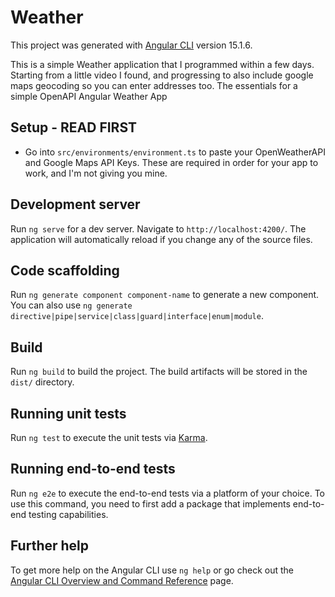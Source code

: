 # Weather

This project was generated with [Angular CLI](https://github.com/angular/angular-cli) version 15.1.6.

This is a simple Weather application that I programmed within a few days. Starting from a little video I found, and progressing to also include google maps geocoding so you can enter addresses too. The essentials for a simple OpenAPI Angular Weather App

## Setup - READ FIRST

- Go into `src/environments/environment.ts` to paste your OpenWeatherAPI and Google Maps API Keys. These are required in order for your app to work, and I'm not giving you mine.

## Development server

Run `ng serve` for a dev server. Navigate to `http://localhost:4200/`. The application will automatically reload if you change any of the source files.

## Code scaffolding

Run `ng generate component component-name` to generate a new component. You can also use `ng generate directive|pipe|service|class|guard|interface|enum|module`.

## Build

Run `ng build` to build the project. The build artifacts will be stored in the `dist/` directory.

## Running unit tests

Run `ng test` to execute the unit tests via [Karma](https://karma-runner.github.io).

## Running end-to-end tests

Run `ng e2e` to execute the end-to-end tests via a platform of your choice. To use this command, you need to first add a package that implements end-to-end testing capabilities.

## Further help

To get more help on the Angular CLI use `ng help` or go check out the [Angular CLI Overview and Command Reference](https://angular.io/cli) page.
